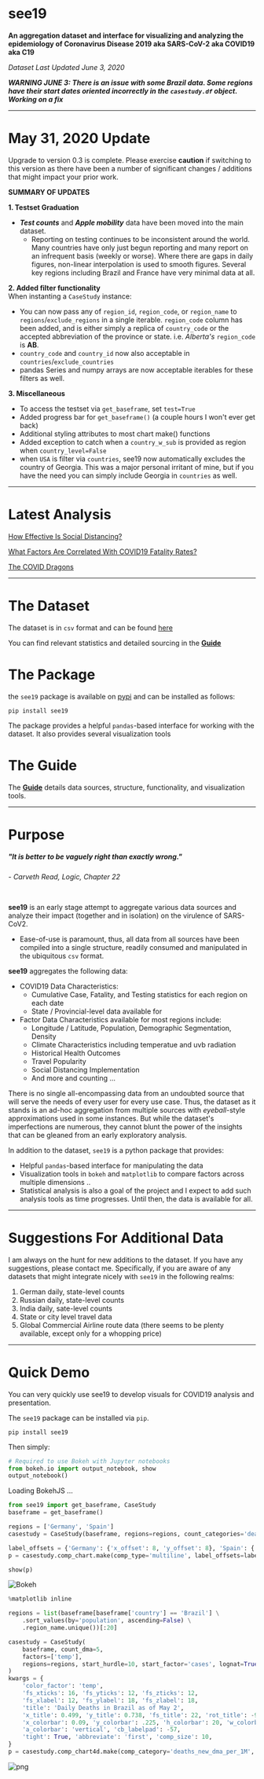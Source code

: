 # see19

**An aggregation dataset and interface for visualizing and analyzing the epidemiology of Coronavirus Disease 2019 aka SARS-CoV-2 aka COVID19 aka C19**

*Dataset Last Updated June 3, 2020*

***WARNING JUNE 3: There is an issue with some Brazil data. Some regions have their start dates oriented incorrectly in the `casestudy.df` object. Working on a fix***

***
# May 31, 2020 Update 

Upgrade to version 0.3 is complete. Please exercise **caution** if switching to this version as there have been a number of significant changes / additions that might impact your prior work.

**SUMMARY OF UPDATES**

**1. Testset Graduation**
* ***Test counts*** and ***Apple mobility*** data have been moved into the main dataset.
    * Reporting on testing continues to be inconsistent around the world. Many countries have only just begun reporting and many report on an infrequent basis (weekly or worse). Where there are gaps in daily figures, non-linear interpolation is used to smooth figures. Several key regions including Brazil and France have very minimal data at all.

**2. Added filter functionality**   
When instanting a `CaseStudy` instance:
* You can now pass any of `region_id`, `region_code`, or `region_name` to `regions`/`exclude_regions` in a single iterable. `region_code` column has been added, and is either simply a replica of `country_code` or the accepted abbreviation of the province or state. i.e. *Alberta's* `region_code` is **AB**.
* `country_code` and `country_id` now also acceptable in `countries`/`exclude_countries`
* pandas Series and numpy arrays are now acceptable iterables for these filters as well.

**3. Miscellaneous**    
* To access the testset via `get_baseframe`, set `test=True`
* Added progress bar for `get_baseframe()` (a couple hours I won't ever get back)
* Additional styling attributes to most chart make() functions
* Added exception to catch when a `country_w_sub` is provided as region when `country_level=False`
* when `USA` is filter via `countries`, see19 now automatically excludes the country of Georgia. This was a major personal irritant of mine, but if you have the need you can simply include Georgia in `countries` as well.


***
# Latest Analysis
[How Effective Is Social Distancing?](https://ryanskene.github.io/see19/analysis/How%20Effective%20Is%20Social%20Distancing%3F.html)

[What Factors Are Correlated With COVID19 Fatality Rates?](https://ryanskene.github.io/see19/analysis/What%20Factors%20Are%20Correlated%20With%20COVID19%20Fatality%20Rates%3F.html)

[The COVID Dragons](https://ryanskene.github.io/see19/analysis/The%20COVID%20Dragons.html)

***
# The Dataset
The dataset is in `csv` format and can be found [here](https://github.com/ryanskene/see19/tree/master/dataset)

You can find relevant statistics and detailed sourcing in the **[Guide](https://ryanskene.github.io/see19/)**

# The Package

the `see19` package is available on [pypi](https://pypi.org/project/see19/) and can be installed as follows:

`pip install see19`

The package provides a helpful `pandas`-based interface for working with the dataset. It also provides several visualization tools 

# The Guide
The **[Guide](https://ryanskene.github.io/see19/)** details data sources, structure, functionality, and visualization tools.

***
# Purpose

##### _"It is better to be vaguely right than exactly wrong."_   

_- Carveth Read, Logic, Chapter 22_

<br/>

**see19** is an early stage attempt to aggregate various data sources and analyze their impact (together and in isolation) on the virulence of SARS-CoV2.

* Ease-of-use is paramount, thus, all data from all sources have been compiled into a single structure, readily consumed and manipulated in the ubiquitous `csv` format.

**see19** aggregates the following data:

* COVID19 Data Characteristics:
    * Cumulative Case, Fatality, and Testing statistics for each region on each date
    * State / Provincial-level data available for
* Factor Data Characteristics available for most regions include:
    * Longitude / Latitude, Population, Demographic Segmentation, Density
    * Climate Characteristics including temperatue and uvb radiation
    * Historical Health Outcomes
    * Travel Popularity
    * Social Distancing Implementation
    * And more and counting ...

There is no single all-encompassing data from an undoubted source that will serve the needs of every user for every use case. Thus, the dataset as it stands is an ad-hoc aggregation from multiple sources with *eyeball*-style approximations used in some instances. But while the dataset's imperfections are numerous, they cannot blunt the power of the insights that can be gleaned from an early exploratory analysis.

In addition to the dataset, `see19` is a python package that provides:
* Helpful `pandas`-based interface for manipulating the data
* Visualization tools in `bokeh` and `matplotlib` to compare factors across multiple dimensions ..
* Statistical analysis is also a goal of the project and I expect to add such analysis tools as time progresses. Until then, the data is available for all.

***
# Suggestions For Additional Data

I am always on the hunt for new additions to the dataset. If you have any suggestions, please contact me. Specifically, if you are aware of any datasets that might integrate nicely with `see19` in the following realms:

1. German daily, state-level counts
2. Russian daily, state-level counts
3. India daily, sate-level counts
3. State or city level travel data
4. Global Commercial Airline route data (there seems to be plenty available, except only for a whopping price)

***
# Quick Demo

You can very quickly use see19 to develop visuals for COVID19 analysis and presentation.

The `see19` package can be installed via `pip`.

`pip install see19`

Then simply:


```python
# Required to use Bokeh with Jupyter notebooks
from bokeh.io import output_notebook, show
output_notebook()
```



<div class="bk-root">
    <a href="https://bokeh.org" target="_blank" class="bk-logo bk-logo-small bk-logo-notebook"></a>
    <span id="1098">Loading BokehJS ...</span>
</div>





```python
from see19 import get_baseframe, CaseStudy
baseframe = get_baseframe()
```


```python
regions = ['Germany', 'Spain']
casestudy = CaseStudy(baseframe, regions=regions, count_categories='deaths_new_dma_per_1M')

label_offsets = {'Germany': {'x_offset': 8, 'y_offset': 8}, 'Spain': {'x_offset': 5, 'y_offset': 5}}  
p = casestudy.comp_chart.make(comp_type='multiline', label_offsets=label_offsets, width=750)

show(p)
```








<div class="bk-root" id="2cb9eebd-d32e-4a12-9471-f8c7f7499755" data-root-id="1100"></div>





![Bokeh](README_files/bokeh.png)


```python
%matplotlib inline
```


```python
regions = list(baseframe[baseframe['country'] == 'Brazil'] \
    .sort_values(by='population', ascending=False) \
    .region_name.unique())[:20]

casestudy = CaseStudy(
    baseframe, count_dma=5, 
    factors=['temp'],
    regions=regions, start_hurdle=10, start_factor='cases', lognat=True,
)
kwargs = {
    'color_factor': 'temp',
    'fs_xticks': 16, 'fs_yticks': 12, 'fs_zticks': 12,
    'fs_xlabel': 12, 'fs_ylabel': 18, 'fs_zlabel': 18,
    'title': 'Daily Deaths in Brazil as of May 2',
    'x_title': 0.499, 'y_title': 0.738, 'fs_title': 22, 'rot_title': -9.5,
    'x_colorbar': 0.09, 'y_colorbar': .225, 'h_colorbar': 20, 'w_colorbar': .01, 
    'a_colorbar': 'vertical', 'cb_labelpad': -57,
    'tight': True, 'abbreviate': 'first', 'comp_size': 10,
}
p = casestudy.comp_chart4d.make(comp_category='deaths_new_dma_per_1M', **kwargs)
```


![png](output_14_0.png)

